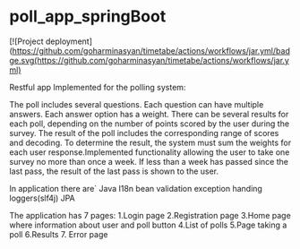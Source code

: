 # poll_app_springBoot

[![Project deployment](https://github.com/goharminasyan/timetabe/actions/workflows/jar.yml/badge.svg(https://github.com/goharminasyan/timetabe/actions/workflows/jar.yml)


Restful app
Implemented for the polling system:

The poll includes several questions. Each question can have multiple answers. Each answer option has a weight. There can be several results for each poll, depending on the number of points scored by the user during the survey.
The result of the poll includes the corresponding range of scores and decoding. To determine the result, the system must sum the weights for each user response.Implemented functionality allowing the user to take one survey no more than once a week. 
If less than a week has passed since the last pass, the result of the last pass is shown to the user.

In application there are` 
Java 
I18n
bean validation
exception handing
loggers(slf4j)
JPA

The application has 7 pages:
1.Login page 
2.Registration page
3.Home page where information about user and poll button
4.List of polls
5.Page taking a poll
6.Results
7. Error page
